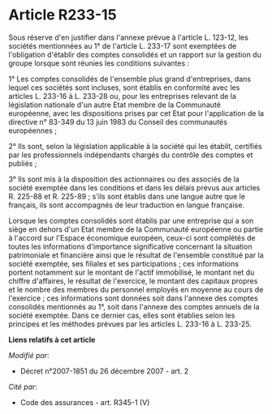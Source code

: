 # Article R233-15

Sous réserve d'en justifier dans l'annexe prévue à l'article L. 123-12, les sociétés mentionnées au 1° de l'article L. 233-17
sont exemptées de l'obligation d'établir des comptes consolidés et un rapport sur la gestion du groupe lorsque sont réunies
les conditions suivantes : 

1° Les comptes consolidés de l'ensemble plus grand d'entreprises, dans lequel ces sociétés sont incluses, sont établis en
conformité avec les articles L. 233-16 à L. 233-28 ou, pour les entreprises relevant de la législation nationale d'un autre
Etat membre de la Communauté européenne, avec les dispositions prises par cet Etat pour l'application de la directive n°
83-349 du 13 juin 1983 du Conseil des communautés européennes ; 

2° Ils sont, selon la législation applicable à la société qui les établit, certifiés par les professionnels indépendants
chargés du contrôle des comptes et publiés ; 

3° Ils sont mis à la disposition des actionnaires ou des associés de la société exemptée dans les conditions et dans les
délais prévus aux articles R. 225-88 et R. 225-89 ; s'ils sont établis dans une langue autre que le français, ils sont
accompagnés de leur traduction en langue française. 

Lorsque les comptes consolidés sont établis par une entreprise qui a son siège en dehors d'un Etat membre de la Communauté
européenne ou partie à l'accord sur l'Espace économique européen, ceux-ci sont complétés de toutes les informations
d'importance significative concernant la situation patrimoniale et financière ainsi que le résultat de l'ensemble constitué
par la société exemptée, ses filiales et ses participations ; ces informations portent notamment sur le montant de l'actif
immobilisé, le montant net du chiffre d'affaires, le résultat de l'exercice, le montant des capitaux propres et le nombre des
membres du personnel employés en moyenne au cours de l'exercice ; ces informations sont données soit dans l'annexe des
comptes consolidés mentionnés au 1°, soit dans l'annexe des comptes annuels de la société exemptée. Dans ce dernier cas,
elles sont établies selon les principes et les méthodes prévues par les articles L. 233-16 à L. 233-25.

**Liens relatifs à cet article**

_Modifié par_:

  - Décret n°2007-1851 du 26 décembre 2007 - art. 2

_Cité par_:

  - Code des assurances - art. R345-1 (V)
